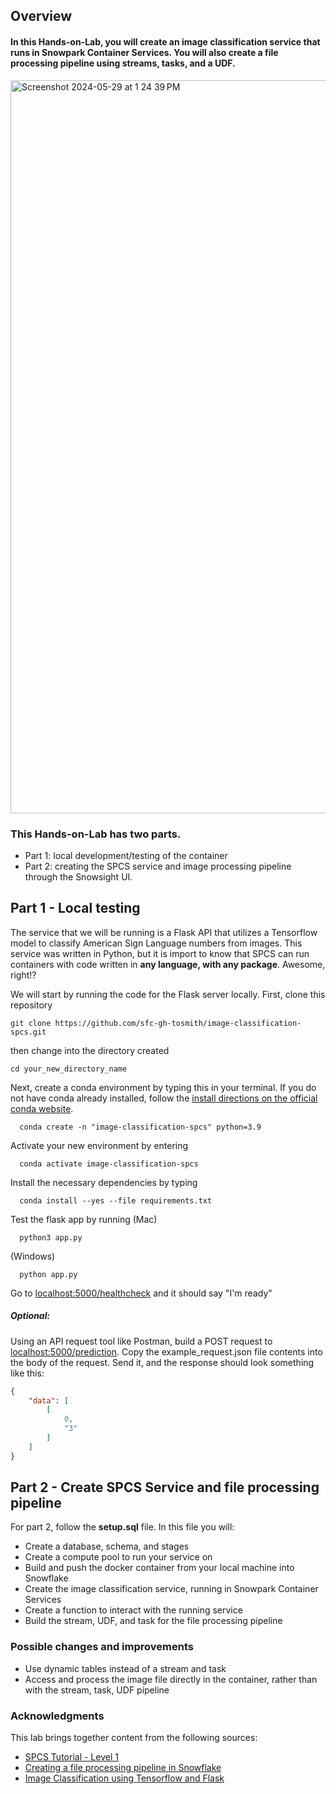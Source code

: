 ## Overview
#### In this Hands-on-Lab, you will create an image classification service that runs in Snowpark Container Services. You will also create a file processing pipeline using streams, tasks, and a UDF. 

<img width="1173" alt="Screenshot 2024-05-29 at 1 24 39 PM" src="https://github.com/sfc-gh-tosmith/image-classification-spcs/assets/168590825/430a5f51-791d-4e8e-bde9-02e10f21b741">


### This Hands-on-Lab has two parts. 
- Part 1: local development/testing of the container
- Part 2: creating the SPCS service and image processing pipeline through the Snowsight UI.

## Part 1 - Local testing
The service that we will be running is a Flask API that utilizes a Tensorflow model to classify American Sign Language numbers from images. This service was written in Python, but it is import to know that SPCS can run containers with code written in **any language, with any package**. Awesome, right!?

We will start by running the code for the Flask server locally.
First, clone this repository
```
git clone https://github.com/sfc-gh-tosmith/image-classification-spcs.git
```
then change into the directory created
```
cd your_new_directory_name
```

Next, create a conda environment by typing this in your terminal. If you do not have conda already installed, follow the [install directions on the official conda website](https://conda.io/projects/conda/en/latest/user-guide/install/index.html).
```
  conda create -n "image-classification-spcs" python=3.9
```
Activate your new environment by entering 
```
  conda activate image-classification-spcs
```
Install the necessary dependencies by typing
```
  conda install --yes --file requirements.txt
```
Test the flask app by running
(Mac)
```
  python3 app.py
```
(Windows)
```
  python app.py
```
Go to [localhost:5000/healthcheck](localhost:5000/healthcheck) and it should say "I'm ready"

##### Optional:
Using an API request tool like Postman, build a POST request to [localhost:5000/prediction](localhost:5000/prediction). Copy the example_request.json file contents into the body of the request. Send it, and the response should look something like this:
```json
{
    "data": [
        [
            0,
            "3"
        ]
    ]
}
```

## Part 2 - Create SPCS Service and file processing pipeline
For part 2, follow the **setup.sql** file. In this file you will:
- Create a database, schema, and stages
- Create a compute pool to run your service on
- Build and push the docker container from your local machine into Snowflake
- Create the image classification service, running in Snowpark Container Services
- Create a function to interact with the running service
- Build the stream, UDF, and task for the file processing pipeline

### Possible changes and improvements
- Use dynamic tables instead of a stream and task
- Access and process the image file directly in the container, rather than with the stream, task, UDF pipeline

### Acknowledgments
This lab brings together content from the following sources:
- [SPCS Tutorial - Level 1](https://docs.snowflake.com/en/developer-guide/snowpark-container-services/tutorials/tutorial-1)
- [Creating a file processing pipeline in Snowflake](https://docs.snowflake.com/en/user-guide/data-load-dirtables-pipeline)
- [Image Classification using Tensorflow and Flask](https://geekpython.in/flask-app-for-image-recognition#google_vignette)
